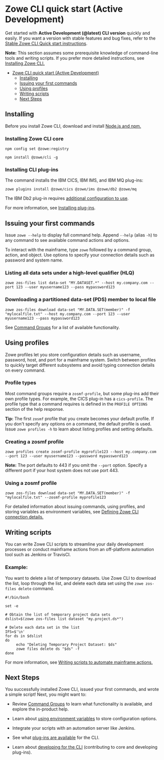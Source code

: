 # Zowe CLI quick start (Active Development)

Get started with **Active Development (@latest) CLI version** quickly and easily. If you want a version with stable features and bug fixes, refer to the [Stable Zowe CLI Quick start instructions](https://docs.zowe.org/stable/getting-started/cli-getting-started.html). 

<!--TODO add to master 
Get started with the **Stable (@lts-incremental) CLI version** quickly and easily. If you want a version with the latest features as they are developed, refer to the [Active Development Zowe CLI quick start instructions]().
-->

**Note:** This section assumes some prerequisite knowledge of command-line tools and writing scripts. If you prefer more detailed instructions, see [Installing Zowe CLI.](../user-guide/cli-installcli.md)

- [Zowe CLI quick start (Active Development)](#zowe-cli-quick-start-active-development)
  - [Installing](#installing)
  - [Issuing your first commands](#issuing-your-first-commands)
  - [Using profiles](#using-profiles)
  - [Writing scripts](#writing-scripts)
  - [Next Steps](#next-steps)

## Installing 

Before you install Zowe CLI, download and install [Node.js and npm.](https://nodejs.org/en/download/)

### Installing Zowe CLI core

```
npm config set @zowe:registry 
```

```
npm install @zowe/cli -g
```

### Installing CLI plug-ins 

The command installs the IBM CICS, IBM IMS, and IBM MQ plug-ins:

```
zowe plugins install @zowe/cics @zowe/ims @zowe/db2 @zowe/mq
```

The IBM Db2 plug-in requires [additional configuration to use](../user-guide/cli-db2plugin.md#installing).

For more information, see [Installing plug-ins](../user-guide/cli-installplugins.md).

## Issuing your first commands

Issue `zowe --help` to display full command help. Append `--help` (alias `-h`) to any command to see available command actions and options.

To interact with the mainframe, type `zowe` followed by a command group, action, and object. Use options to specify your connection details such as password and system name.

### Listing all data sets under a high-level qualifier (HLQ)

```
zowe zos-files list data-set "MY.DATASET.*" --host my.company.com --port 123 --user myusername123 --pass mypassword123
```

### Downloading a partitioned data-set (PDS) member to local file

```
zowe zos-files download data-set "MY.DATA.SET(member)" -f "mylocalfile.txt" --host my.company.com --port 123 --user myusername123 --pass mypassword123
```

See [Command Groups](../user-guide/cli-usingcli.md#zowe-cli-command-groups) for a list of available functionality.

## Using profiles

Zowe profiles let you store configuration details such as username, password, host, and port for a mainframe system. Switch between profiles to quickly target different subsystems and avoid typing connection details on every command. 

### Profile types 

Most command groups require a `zosmf-profile`, but some plug-ins add their own profile types. For example, the CICS plug-in has a `cics-profile`. The profile type that a command requires is defined in the `PROFILE OPTIONS` section of the help response.

**Tip:** The first `zosmf` profile that you create becomes your default profile. If you don't specify any options on a command, the default profile is used. Issue `zowe profiles -h` to learn about listing profiles and setting defaults. 

### Creating a zosmf profile

```
zowe profiles create zosmf-profile myprofile123 --host my.company.com --port 123 --user myusername123 --password mypassword123
```

**Note:** The port defaults to 443 if you omit the `--port` option. Specify a different port if your host system does not use port 443.

### Using a zosmf profile

```
zowe zos-files download data-set "MY.DATA.SET(member)" -f "mylocalfile.txt" --zosmf-profile myprofile123
```

For detailed information about issuing commands, using profiles, and storing variables as environment variables, see [Defining Zowe CLI connection details.](../user-guide/cli-configuringcli.md#defining-zowe-cli-connection-details)

## Writing scripts

You can write Zowe CLI scripts to streamline your daily development processes or conduct mainframe actions from an off-platform automation tool such as Jenkins or TravisCI.

### Example:

You want to delete a list of temporary datasets. Use Zowe CLI to download the list, loop through the list, and delete each data set using the `zowe zos-files delete` command.

```
#!/bin/bash

set -e

# Obtain the list of temporary project data sets 
dslist=$(zowe zos-files list dataset "my.project.ds*")

# Delete each data set in the list
IFS=$'\n'
for ds in $dslist
do
     echo "Deleting Temporary Project Dataset: $ds"
     zowe files delete ds "$ds" -f
done
```

For more information, see [Writing scripts to automate mainframe actions.](../user-guide/cli-usingcli.md#writing-scripts-to-automate-mainframe-actions)

## Next Steps

You successfully installed Zowe CLI, issued your first commands, and wrote a simple script! Next, you might want to:

- Review [Command Groups](../user-guide/cli-usingcli.md#zowe-cli-command-groups) to learn what functionality is available, and explore the in-product help.

- Learn about [using environment variables](../user-guide/cli-configuringcli.md#defining-environment-variables) to store configuration options.

- Integrate your scripts with an automation server like Jenkins.

- See what [plug-ins are available](../user-guide/cli-extending.md) for the CLI.

- Learn about [developing for the CLI](../extend/extend-cli/cli-developing-a-plugin.md) (contributing to core and developing plug-ins).

